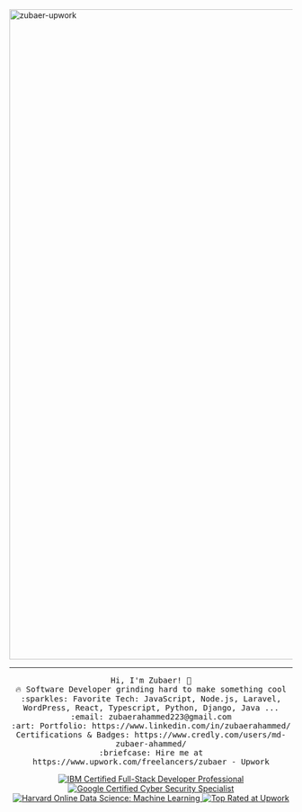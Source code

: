 <img width="1157" alt="zubaer-upwork" src="https://github.com/user-attachments/assets/97aa1994-97bc-4dd0-bb5d-bf853b11a36b" />

 <hr></hr>
<p align="center">
  <samp>
    Hi, I'm Zubaer! 👋 <br>
    🔥 Software Developer grinding hard to make something cool  <br>
    :sparkles: Favorite Tech: JavaScript, Node.js, Laravel, WordPress, React, Typescript, Python, Django, Java ... <br>
    :email:	zubaerahammed223@gmail.com <br>
    :art: Portfolio: https://www.linkedin.com/in/zubaerahammed/ <br>
                Certifications & Badges: https://www.credly.com/users/md-zubaer-ahammed/<br>
  :briefcase: Hire me at https://www.upwork.com/freelancers/zubaer - Upwork <br>


<p align="center">
  <a href="https://www.coursera.org/account/accomplishments/specialization/I0DRTK6PMGKH" target="_blank">
    <img src="https://img.shields.io/badge/IBM%20Certified%2D%20FullStack%20Developer%20Professional-%23007A8D?style=for-the-badge&logo=IBM&logoColor=white" alt="IBM Certified Full-Stack Developer Professional">
  </a>
  <a href="https://www.coursera.org/account/accomplishments/specialization/JA2C32MYUZ79" target="_blank">
    <img src="https://img.shields.io/badge/Google Certified%2D%20Cyber%20Security%20Specialist-%2300B5E2?style=for-the-badge&logo=google&logoColor=white" alt="Google Certified Cyber Security Specialist">
  </a>
  <a href="https://courses.edx.org/certificates/4c62b3861a58418696d19787a2cca0b7" target="_blank">
    <img src="https://img.shields.io/badge/Harvard%20Online%2D%20Data%20Science%3A%20Machine%20Learning-%230C1A5B?style=for-the-badge&logo=harvard&logoColor=white" alt="Harvard Online Data Science: Machine Learning">
  </a>
 <a href="https://www.upwork.com/freelancers/zubaer" target="_blank">
    <img src="https://img.shields.io/badge/Top%20Rated%20at%20Upwork-%2300B2A9?style=for-the-badge&logo=upwork&logoColor=white" alt="Top Rated at Upwork">
  </a>
</p>






  </samp>
</p>
